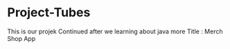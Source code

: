 # Project-Tubes
This is our projek
Continued after we learning about java more
Title : Merch Shop App
